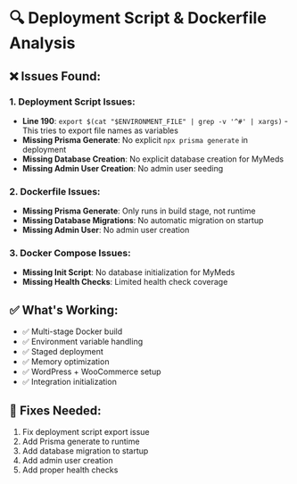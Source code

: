 # 🔍 Deployment Script & Dockerfile Analysis

## ❌ **Issues Found:**

### **1. Deployment Script Issues:**
- **Line 190**: `export $(cat "$ENVIRONMENT_FILE" | grep -v '^#' | xargs)` - This tries to export file names as variables
- **Missing Prisma Generate**: No explicit `npx prisma generate` in deployment
- **Missing Database Creation**: No explicit database creation for MyMeds
- **Missing Admin User Creation**: No admin user seeding

### **2. Dockerfile Issues:**
- **Missing Prisma Generate**: Only runs in build stage, not runtime
- **Missing Database Migrations**: No automatic migration on startup
- **Missing Admin User**: No admin user creation

### **3. Docker Compose Issues:**
- **Missing Init Script**: No database initialization for MyMeds
- **Missing Health Checks**: Limited health check coverage

## ✅ **What's Working:**
- ✅ Multi-stage Docker build
- ✅ Environment variable handling
- ✅ Staged deployment
- ✅ Memory optimization
- ✅ WordPress + WooCommerce setup
- ✅ Integration initialization

## 🔧 **Fixes Needed:**
1. Fix deployment script export issue
2. Add Prisma generate to runtime
3. Add database migration to startup
4. Add admin user creation
5. Add proper health checks

